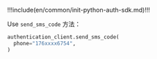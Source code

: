 !!!include(en/common/init-python-auth-sdk.md)!!!

Use `send_sms_code` 方法：

```python
authentication_client.send_sms_code(
  phone="176xxxx6754",
)
```
